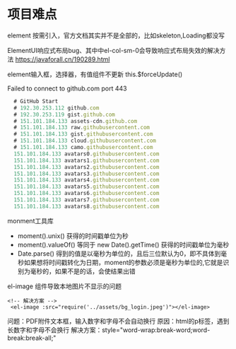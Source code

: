 # 项目难点

element 按需引入，官方文档其实并不是全部的，比如skeleton,Loading都没写

ElementUI响应式布局bug、其中中el-col-sm-0会导致响应式布局失效的解决方法
https://javaforall.cn/190289.html

element输入框，选择器，有值组件不更新
this.$forceUpdate()



Failed to connect to github.com port 443 
<!-- 编辑host文件 -->
```js
  # GitHub Start 
  # 192.30.253.112 github.com 
  # 192.30.253.119 gist.github.com
  # 151.101.184.133 assets-cdn.github.com
  # 151.101.184.133 raw.githubusercontent.com
  # 151.101.184.133 gist.githubusercontent.com
  # 151.101.184.133 cloud.githubusercontent.com
  # 151.101.184.133 camo.githubusercontent.com
  151.101.184.133 avatars0.githubusercontent.com
  151.101.184.133 avatars1.githubusercontent.com
  151.101.184.133 avatars2.githubusercontent.com
  151.101.184.133 avatars3.githubusercontent.com
  151.101.184.133 avatars4.githubusercontent.com
  151.101.184.133 avatars5.githubusercontent.com
  151.101.184.133 avatars6.githubusercontent.com
  151.101.184.133 avatars7.githubusercontent.com
  151.101.184.133 avatars8.githubusercontent.com
```

monment工具库
 - moment().unix() 获得的时间戳单位为秒
 - moment().valueOf() 等同于 new Date().getTime() 获得的时间戳单位为毫秒
 - Date.parse() 得到的值是以毫秒为单位的，且后三位默认为0，即不具体到毫秒如果想将时间戳转化为日期，moment的参数必须是毫秒为单位的,它就是识别为毫秒的，如果不是的话，会使结果出错


	
 el-image 组件导致本地图片不显示的问题
 ```vue 
 <!-- 解决方案 -->
  <el-image :src="require('../assets/bg_login.jpeg')"></el-image>
 ```


问题：PDF附件文本框，输入数字和字母不会自动换行
 原因：html的p标签，遇到长数字和字母不会换行
 解决方案：style="word-wrap:break-word;word-break:break-all;"